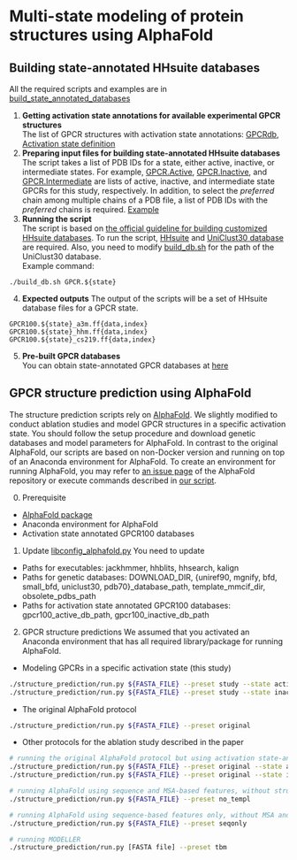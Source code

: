 # Multi-state modeling of protein structures using AlphaFold

## Building state-annotated HHsuite databases
All the required scripts and examples are in [build_state_annotated_databases](https://github.com/huhlim/alphafold-multistate/tree/main/build_state_annotated_databases)
1. **Getting activation state annotations for available experimental GPCR structures**  
The list of GPCR structures with activation state annotations: [GPCRdb](https://gpcrdb.org/structure/), [Activation state definition](https://docs.gpcrdb.org/structures.html#structure-descriptors)
2. **Preparing input files for building state-annotated HHsuite databases**  
The script takes a list of PDB IDs for a state, either active, inactive, or intermediate states. For example, [GPCR.Active](https://github.com/huhlim/alphafold-multistate/blob/main/build_state_annotated_databases/GPCR.Active), [GPCR.Inactive](https://github.com/huhlim/alphafold-multistate/blob/main/build_state_annotated_databases/GPCR.Inactive), and [GPCR.Intermediate](https://github.com/huhlim/alphafold-multistate/blob/main/build_state_annotated_databases/GPCR.Intermediate) are lists of active, inactive, and intermediate state GPCRs for this study, respectively. In addition, to select the _preferred_ chain among multiple chains of a PDB file, a list of PDB IDs with the _preferred_ chains is required. [Example](https://github.com/huhlim/alphafold-multistate/blob/main/build_state_annotated_databases/GPCR.chains)
3. **Running the script**  
The script is based on [the official guideline for building customized HHsuite databases](https://github.com/soedinglab/hh-suite/wiki#building-customized-databases).
To run the script, [HHsuite](https://github.com/soedinglab/hh-suite) and [UniClust30 database](http://gwdu111.gwdg.de/~compbiol/uniclust/2020_06/) are required. Also, you need to modify [build_db.sh](https://github.com/huhlim/alphafold-multistate/blob/cc76e4cc08c121993a03599c62ae29b0cb38c106/build_state_annotated_databases/build_db.sh#L6) for the path of the UniClust30 database.   
Example command:  
```
./build_db.sh GPCR.${state}
```
4. **Expected outputs**
The output of the scripts will be a set of HHsuite database files for a GPCR state.  
```
GPCR100.${state}_a3m.ff{data,index}
GPCR100.${state}_hhm.ff{data,index}
GPCR100.${state}_cs219.ff{data,index}
```
5. **Pre-built GPCR databases**  
You can obtain state-annotated GPCR databases at [here](https://zenodo.org/record/5156185)

## GPCR structure prediction using AlphaFold

The structure prediction scripts rely on [AlphaFold](https://github.com/deepmind/alphafold). We slightly modified to conduct ablation studies and model GPCR structures in a specific activation state. You should follow the setup procedure and download genetic databases and model parameters for AlphaFold. In contrast to the original AlphaFold, our scripts are based on non-Docker version and running on top of an Anaconda environment for AlphaFold. To create an environment for running AlphaFold, you may refer to [an issue page](https://github.com/deepmind/alphafold/issues/24) of the AlphaFold repository or execute commands described in [our script](https://github.com/huhlim/alphafold-multistate/blob/main/structure_prediction/conda_create.sh). 

0. Prerequisite
- [AlphaFold package](https://github.com/deepmind/alphafold)
- Anaconda environment for AlphaFold
- Activation state annotated GPCR100 databases

1. Update [libconfig_alphafold.py](https://github.com/huhlim/alphafold-multistate/blob/main/structure_prediction/libconfig_alphafold.py)
You need to update
- Paths for executables: jackhmmer, hhblits, hhsearch, kalign
- Paths for genetic databases: DOWNLOAD_DIR, {uniref90, mgnify, bfd, small_bfd, uniclust30, pdb70}_database_path, template_mmcif_dir, obsolete_pdbs_path
- Paths for activation state annotated GPCR100 databases: gpcr100_active_db_path, gpcr100_inactive_db_path

2. GPCR structure predictions
We assumed that you activated an Anaconda environment that has all required library/package for running AlphaFold. 
- Modeling GPCRs in a specific activation state (this study)
```bash
./structure_prediction/run.py ${FASTA_FILE} --preset study --state active    # for modeling in active state
./structure_prediction/run.py ${FASTA_FILE} --preset study --state inactive  # for modeling in inactive state
```
- The original AlphaFold protocol
```bash
./structure_prediction/run.py ${FASTA_FILE} --preset original
```
- Other protocols for the ablation study described in the paper
```bash
# running the original AlphaFold protocol but using activation state-annotated GPCR databases
./structure_prediction/run.py ${FASTA_FILE} --preset original --state active     # for modeling in active state
./structure_prediction/run.py ${FASTA_FILE} --preset original --state inactive   # for modeling in inactive state

# running AlphaFold using sequence and MSA-based features, without structure templates-based features
./structure_prediction/run.py ${FASTA_FILE} --preset no_templ

# running AlphaFold using sequence-based features only, without MSA and structure templates-based features
./structure_prediction/run.py ${FASTA_FILE} --preset seqonly

# running MODELLER
./structure_prediction/run.py [FASTA file] --preset tbm
```

